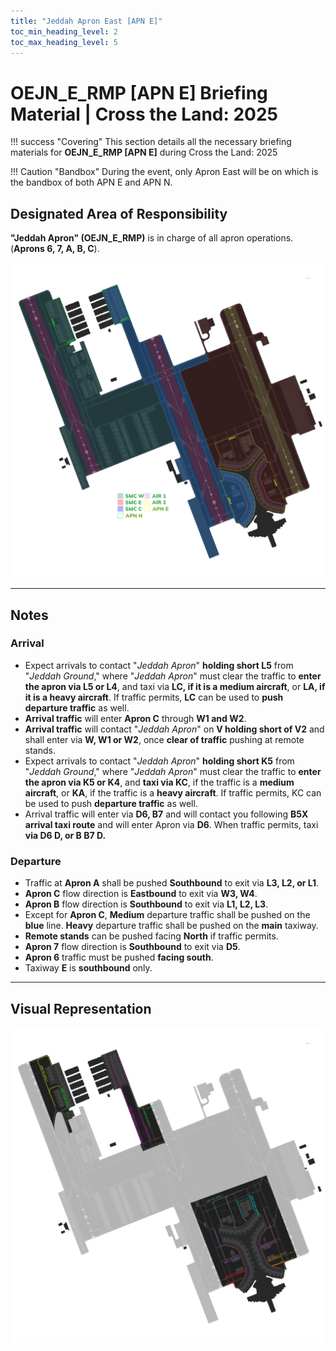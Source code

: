 ```yaml
---
title: "Jeddah Apron East [APN E]"
toc_min_heading_level: 2
toc_max_heading_level: 5
---
```


# OEJN_E_RMP [APN E] Briefing Material | Cross the Land: 2025

!!! success "Covering"
    This section details all the necessary briefing materials for **OEJN_E_RMP [APN E]** during Cross the Land: 2025

!!! Caution "Bandbox"
    During the event, only Apron East will be on which is the bandbox of both APN E and APN N. 

## Designated Area of Responsibility 
**"Jeddah Apron" (OEJN_E_RMP)** is in charge of all apron operations. (**Aprons 6, 7, A, B, C**).

![Loading](img/smc.png)

---

## Notes
### Arrival
- Expect arrivals to contact "*Jeddah Apron*" **holding short L5** from "*Jeddah Ground*," where "*Jeddah Apron*" must clear the traffic to **enter the apron via L5 or L4**, and taxi via **LC, if it is a medium aircraft**, or **LA, if it is a heavy aircraft**. If traffic permits, **LC** can be used to **push departure traffic** as well.
- **Arrival traffic** will enter **Apron C** through **W1 and W2**.
- **Arrival traffic** will contact "*Jeddah Apron*" on **V holding short of V2** and shall enter via **W, W1 or W2**, once **clear of traffic** pushing at remote stands.
- Expect arrivals to contact "*Jeddah Apron*" **holding short K5** from "*Jeddah Ground*," where "*Jeddah Apron*" must clear the traffic to **enter the apron via K5 or K4**, and **taxi via KC**, if the traffic is a **medium aircraft**, or **KA**, if the traffic is a **heavy aircraft**. If traffic permits, KC can be used to push **departure traffic** as well.
- Arrival traffic will enter via **D6, B7** and will contact you following **B5X arrival taxi route** and will enter Apron via **D6**. When traffic permits, taxi **via D6 D, or B B7 D.**

### Departure
- Traffic at **Apron A** shall be pushed **Southbound** to exit via **L3, L2, or L1**.
- **Apron C** flow direction is **Eastbound** to exit via **W3, W4**.
- **Apron B** flow direction is **Southbound** to exit via **L1, L2, L3**.
- Except for **Apron C**, **Medium** departure traffic shall be pushed on the **blue** line. **Heavy** departure traffic shall be pushed on the **main** taxiway.
- **Remote stands** can be pushed facing **North** if traffic permits.
- **Apron 7** flow direction is **Southbound** to exit via **D5**.
- **Apron 6** traffic must be pushed **facing south**.
- Taxiway **E** is **southbound** only.
---

## Visual Representation

![Loading](img/apn.png)